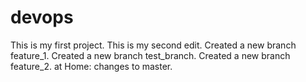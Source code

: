 # devops
This is my first project. 
This is my second edit.
Created a new branch feature_1.
Created a new branch test_branch.
Created a new branch feature_2.
at Home: changes to master.